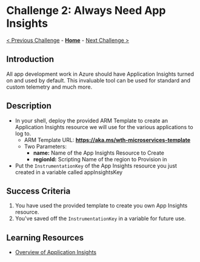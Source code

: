 # Challenge 2: Always Need App Insights

[< Previous Challenge](./Challenge-01.md) - **[Home](../README.md)** - [Next Challenge >](./Challenge-03.md)

## Introduction

All app development work in Azure should have Application Insights turned on and used by default. This invaluable tool can be used for standard and custom telemetry and much more.

## Description

- In your shell, deploy the provided ARM Template to create an Application Insights resource we will use for the various applications to log to.
	- ARM Template URL: **https://aka.ms/wth-microservices-template**
	- Two Parameters:
		- **name:**  Name of the App Insights Resource to Create
		- **regionId:** Scripting Name of the region to Provision in
- Put the `InstrumentationKey` of the App Insights resource you just created in a variable called appInsightsKey

## Success Criteria

1. You have used the provided template to create you own App Insights resource.
2. You've saved off the `InstrumentationKey` in a variable for future use.

## Learning Resources
- [Overview of Application Insights](https://docs.microsoft.com/en-us/azure/azure-monitor/app/app-insights-overview)
